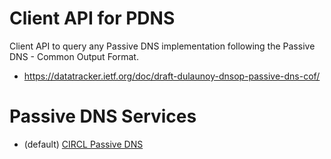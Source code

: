 Client API for PDNS
===================

Client API to query any Passive DNS implementation following the Passive DNS - Common Output Format.

* https://datatracker.ietf.org/doc/draft-dulaunoy-dnsop-passive-dns-cof/

Passive DNS Services
====================

* (default) [CIRCL Passive DNS](http://www.circl.lu/services/passive-dns/)


